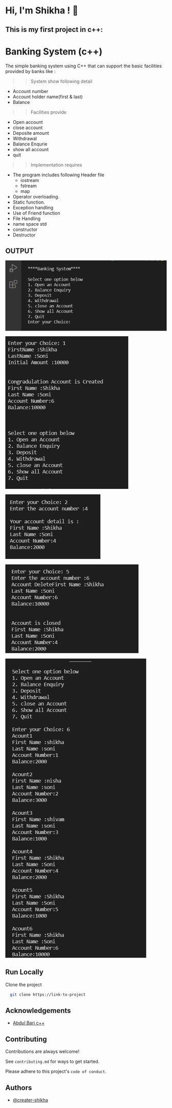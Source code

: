 
# Hi, I'm Shikha ! 👋


## This is my first project in c++:

# Banking System (c++)

The simple banking system using C++ that can support the basic facilities provided by banks like :
>>System show following detail
  - Account number
  - Account holder name(first & last)
  - Balance
>>Facilities provide
  - Open account
  - close account
  - Deposite amount
  - Withdrawal
  - Balance Enqurie
  - show all account
  - quit
>>Implementation requires
- The program includes following Header file
  - iostream
  - fstream
  - map
- Operator overloading.
 - Static function.
- Exception handling
- Use of Friend function
- File Handling
- name space std
- constructor
- Destructor

## OUTPUT
![Output Screen](https://github.com/creater-shikha/BAnk_management/blob/main/images/enter.png)

![Open Account](https://github.com/creater-shikha/BAnk_management/blob/main/images/open.png)

 ![Balance Enquiry](https://github.com/creater-shikha/BAnk_management/blob/main/images/Balance.png)
 
 ![Close Account](https://github.com/creater-shikha/BAnk_management/blob/main/images/close.png)
 
 ![Show all Account](https://github.com/creater-shikha/BAnk_management/blob/main/images/show%20all.png)
 
 ## Run Locally

Clone the project

```bash
  git clone https://link-to-project
```

## Acknowledgements
 
 - [Abdul Bari c++](https://www.udemy.com/course/cpp-deep-dive/)
## Contributing

Contributions are always welcome!

See `contributing.md` for ways to get started.

Please adhere to this project's `code of conduct`.

  
## Authors

- [@creater-shikha](https://github.com/creater-shikha)

 
